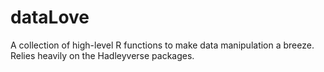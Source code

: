 dataLove
========

A collection of high-level R functions to make data manipulation a breeze. Relies heavily on the Hadleyverse packages.
